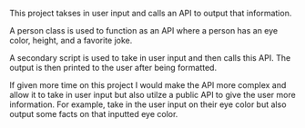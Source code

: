 This project takses in user input and calls an API to output that information.

A person class is used to function as an API where a person has an eye color, height, and a favorite joke.

A secondary script is used to take in user input and then calls this API.  The output is then printed to the user after being formatted.  

If given more time on this project I would make the API more complex and allow it to take in user input but also utilze a public API to give the user more information.
For example, take in the user input on their eye color but also output some facts on that inputted eye color.  